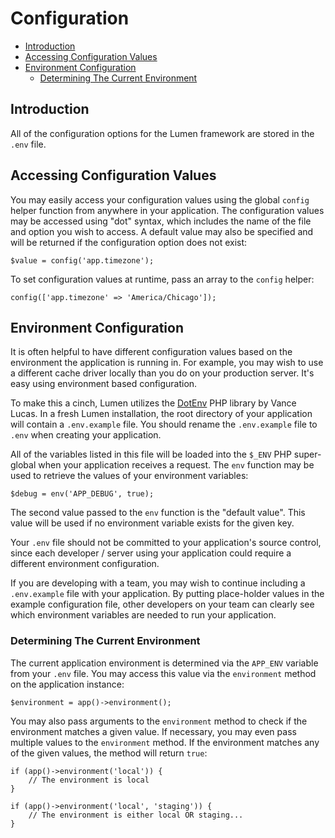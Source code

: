 # Configuration

- [Introduction](#introduction)
- [Accessing Configuration Values](#accessing-configuration-values)
- [Environment Configuration](#environment-configuration)
    - [Determining The Current Environment](#determining-the-current-environment)

## Introduction

All of the configuration options for the Lumen framework are stored in the `.env` file.

## Accessing Configuration Values

You may easily access your configuration values using the global `config` helper function from anywhere in your application. The configuration values may be accessed using "dot" syntax, which includes the name of the file and option you wish to access. A default value may also be specified and will be returned if the configuration option does not exist:

    $value = config('app.timezone');

To set configuration values at runtime, pass an array to the `config` helper:

    config(['app.timezone' => 'America/Chicago']);

## Environment Configuration

It is often helpful to have different configuration values based on the environment the application is running in. For example, you may wish to use a different cache driver locally than you do on your production server. It's easy using environment based configuration.

To make this a cinch, Lumen utilizes the [DotEnv](https://github.com/vlucas/phpdotenv) PHP library by Vance Lucas. In a fresh Lumen installation, the root directory of your application will contain a `.env.example` file. You should rename the `.env.example` file to `.env` when creating your application.

All of the variables listed in this file will be loaded into the `$_ENV` PHP super-global when your application receives a request. The `env` function may be used to retrieve the values of your environment variables:

    $debug = env('APP_DEBUG', true);

The second value passed to the `env` function is the "default value". This value will be used if no environment variable exists for the given key.

Your `.env` file should not be committed to your application's source control, since each developer / server using your application could require a different environment configuration.

If you are developing with a team, you may wish to continue including a `.env.example` file with your application. By putting place-holder values in the example configuration file, other developers on your team can clearly see which environment variables are needed to run your application.

### Determining The Current Environment

The current application environment is determined via the `APP_ENV` variable from your `.env` file. You may access this value via the `environment` method on the application instance:

    $environment = app()->environment();

You may also pass arguments to the `environment` method to check if the environment matches a given value. If necessary, you may even pass multiple values to the `environment` method. If the environment matches any of the given values, the method will return `true`:

    if (app()->environment('local')) {
        // The environment is local
    }

    if (app()->environment('local', 'staging')) {
        // The environment is either local OR staging...
    }